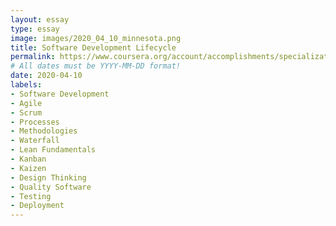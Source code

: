 ```yaml
---
layout: essay
type: essay
image: images/2020_04_10_minnesota.png
title: Software Development Lifecycle
permalink: https://www.coursera.org/account/accomplishments/specialization/3T7BQRG38FZ4
# All dates must be YYYY-MM-DD format!
date: 2020-04-10
labels:
- Software Development
- Agile
- Scrum
- Processes
- Methodologies
- Waterfall
- Lean Fundamentals
- Kanban
- Kaizen
- Design Thinking
- Quality Software
- Testing
- Deployment
---
```

